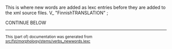 This is where new words are added as lexc entries before they are
added to the xml source files.
V_ "FinnishTRANSLATION" ;

CONTINUE BELOW

* * *

<small>This (part of) documentation was generated from [src/fst/morphology/stems/verbs_newwords.lexc](https://github.com/giellalt/lang-yrk/blob/main/src/fst/morphology/stems/verbs_newwords.lexc)</small>
